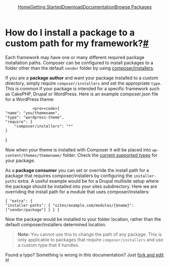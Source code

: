 <!DOCTYPE html>
<html class="no-js" lang="zh">
    <head>
        <meta charset="utf-8">
        <meta http-equiv="X-UA-Compatible" content="IE=edge,chrome=1">
        <title>Composer</title>
        <meta name="description" content="Dependency Management for PHP">
        <meta name="viewport" content="width=device-width,initial-scale=1">
        <link rel="stylesheet" href="../css/style.css">
        <script src="../js/modernizr-2.0.6.min.js"></script>
    </head>
    <body>
        <div id="container">
            <header>
				<a href="/">Home</a><a class="" href="../doc/00-intro.md">Getting Started</a><a class="" href="/download/">Download</a><a class="active" href="/doc/">Documentation</a><a class="last" href="http://packagist.org/">Browse Packages</a>                            
			</header>
            <div id="main" role="main">
				<ul class="toc"></ul>
				<h1 id="how-do-i-install-a-package-to-a-custom-path-for-my-framework-">How do I install a package to a custom path for my framework?<a href="#how-do-i-install-a-package-to-a-custom-path-for-my-framework-" class="anchor">#</a></h1>
				<p>Each framework may have one or many different required package installation
					paths. Composer can be configured to install packages to a folder other than
					the default <code>vendor</code> folder by using
					<a href="https://github.com/composer/installers">composer/installers</a>.</p>
				<p>If you are a <strong>package author</strong> and want your package installed to a custom
					directory, simply require <code>composer/installers</code> and set the appropriate <code>type</code>.
					This is common if your package is intended for a specific framework such as
					CakePHP, Drupal or WordPress. Here is an example composer.json file for a
					WordPress theme:</p>

				<pre><code>{
    "name": "you/themename",
    "type": "wordpress-theme",
    "require": {
        "composer/installers": "*"
    }
}
</code></pre>
				<p>Now when your theme is installed with Composer it will be placed into
					<code>wp-content/themes/themename/</code> folder. Check the
					<a href="https://github.com/composer/installers#current-supported-types">current supported types</a>
					for your package.</p>
				<p>As a <strong>package consumer</strong> you can set or override the install path for a package
					that requires composer/installers by configuring the <code>installer-paths</code> extra. A
					useful example would be for a Drupal multisite setup where the package should be
					installed into your sites subdirectory. Here we are overriding the install path
					for a module that uses composer/installers:</p>
				<pre><code>{
    "extra": {
        "installer-paths": {
            "sites/example.com/modules/{$name}": ["vendor/package"]
        }
    }
}
</code></pre>
				<p>Now the package would be installed to your folder location, rather than the default
					composer/installers determined location.</p>
				<blockquote>
					<p><strong>Note:</strong> You cannot use this to change the path of any package. This is only
						applicable to packages that require <code>composer/installers</code> and use a custom type
						that it handles.</p>
				</blockquote>
				<p class="fork-and-edit">
					Found a typo? Something is wrong in this documentation? Just <a href="http://github.com/composer/composer/edit/master/doc/faqs/how-do-i-install-a-package-to-a-custom-path-for-my-framework.md">fork and edit</a> it!
				</p>
            </div>
            <footer>
			</footer>
        </div>
    </body>
</html>